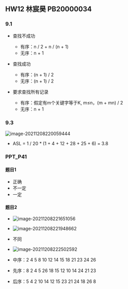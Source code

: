 ## HW12 林宸昊 PB20000034

### 9.1

- 查找不成功
  - 有序：n / 2 + n / (n + 1)
  - 无序：n + 1
- 查找成功
  - 有序：(n + 1) / 2
  - 无序：(n + 1) / 2

- 要求查找所有记录
  - 有序：假定有m个关键字等于K, m≤n，(m + mn) / 2
  - 无序：n + 1

### 9.3

![image-20211208220059444](C:\Users\lenovo\AppData\Roaming\Typora\typora-user-images\image-20211208220059444.png)

- ASL = 1 / 20 * (1 + 4 + 12 + 28 + 25 + 6) = 3.8

### PPT_P41

#### 题目1

- 正确
- 不一定
- 一定

#### 题目2

- ![image-20211208221651056](C:\Users\lenovo\AppData\Roaming\Typora\typora-user-images\image-20211208221651056.png)

- ![image-20211208221948662](C:\Users\lenovo\AppData\Roaming\Typora\typora-user-images\image-20211208221948662.png)

- 不同
- ![image-20211208222502592](C:\Users\lenovo\AppData\Roaming\Typora\typora-user-images\image-20211208222502592.png)
- 中序：2 4 5 8 10 12 14 15 18 21 23 24 26
- 先序：8 2 4 5 26 18 15 12 10 14 24 21 23
- 后序：5 4 2 10 14 12 15 23 21 24 18 26 8